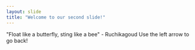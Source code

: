 ```yaml
---
layout: slide
title: "Welcome to our second slide!"
---
```

"Float like a butterfly, sting like a bee" - Ruchikagoud
Use the left arrow to go back!
